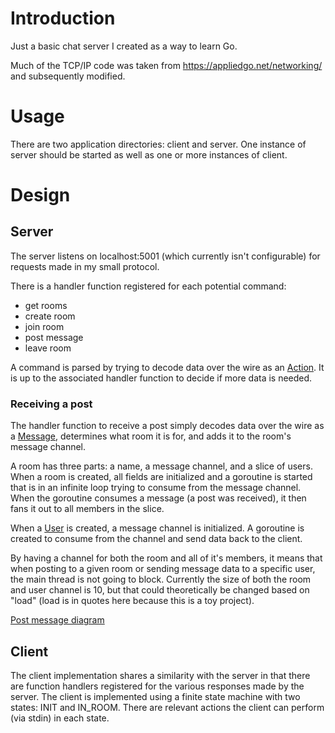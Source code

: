 # Introduction
Just a basic chat server I created as a way to learn Go.

Much of the TCP/IP code was taken from https://appliedgo.net/networking/ and subsequently modified.

# Usage
There are two application directories: client and server.
One instance of server should be started as well as one or more instances of client.

# Design
## Server
The server listens on localhost:5001 (which currently isn't configurable) for requests made in my small protocol.

There is a handler function registered for each potential command:
- get rooms
- create room
- join room
- post message
- leave room

A command is parsed by trying to decode data over the wire as an [Action](action.go). It is up to the 
associated handler function to decide if more data is needed.

### Receiving a post
The handler function to receive a post simply decodes data over the wire as a [Message](message.go), determines what room
it is for, and adds it to the room's message channel.

A room has three parts: a name, a message channel, and a slice of users. When a room is created,
all fields are initialized and a goroutine is started that is in an infinite loop trying to consume from the message 
channel. When the goroutine consumes a message (a post was received), it then fans it out to all members in the slice.

When a [User](user.go) is created, a message channel is initialized. A goroutine is created to consume from the channel
and send data back to the client.

By having a channel for both the room and all of it's members, it means that when posting to a given room or sending message
data to a specific user, the main thread is not going to block. Currently the size of both the room and user channel is 10, but that could theoretically be changed based on "load" (load
is in quotes here because this is a toy project).

[Post message diagram](doc/post-diagram.png)

## Client
The client implementation shares a similarity with the server in that there are function handlers
registered for the various responses made by the server. The client is implemented using a finite state machine with 
two states: INIT and IN_ROOM. There are relevant actions the client can perform (via stdin) in each state.  

